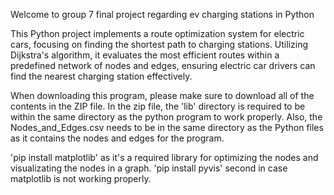 Welcome to group 7 final project regarding ev charging stations in Python

This Python project implements a route optimization system for electric cars, focusing on finding the shortest path to charging stations. Utilizing Dijkstra's algorithm, it evaluates the most efficient routes within a predefined network of nodes and edges, ensuring electric car drivers can find the nearest charging station effectively.

When downloading this program, please make sure to download all of the contents in the ZIP file. In the zip file, the 'lib' directory is required to be within the same directory as the python program to work properly.
Also, the Nodes_and_Edges.csv needs to be in the same directory as the Python files as it contains the nodes and edges for the program. 

'pip install matplotlib' as it's a required library for optimizing the nodes and visualizating the nodes in a graph. 'pip install pyvis' second in case matplotlib is not working properly.
